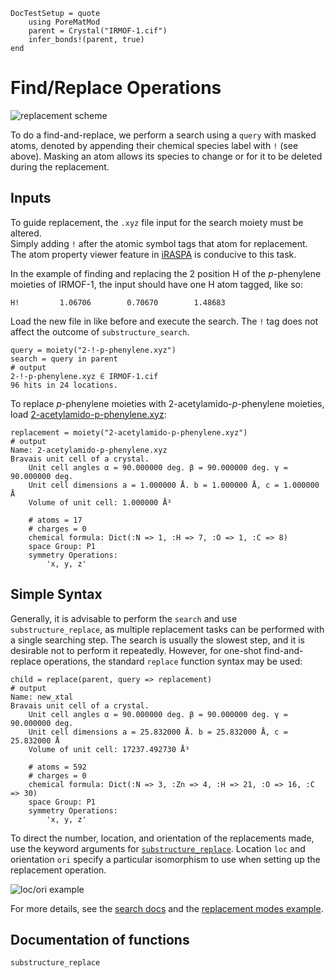```@meta
DocTestSetup = quote
    using PoreMatMod
    parent = Crystal("IRMOF-1.cif")
    infer_bonds!(parent, true)
end
```

# Find/Replace Operations

![replacement scheme](../../assets/replace/s_moty-to-r_moty.png)

To do a find-and-replace, we perform a search using a `query` with masked atoms, denoted by appending their chemical species label with `!` (see above).
Masking an atom allows its species to change or for it to be deleted during the replacement.

## Inputs

To guide replacement, the `.xyz` file input for the search moiety must be altered.  
Simply adding `!` after the atomic symbol tags that atom for replacement.
The atom property viewer feature in [iRASPA](https://iraspa.org/) is conducive to this task.

In the example of finding and replacing the 2 position H of the *p*-phenylene moieties of IRMOF-1, the input should have one H atom tagged, like so:

```
H!         1.06706        0.70670        1.48683
```

Load the new file in like before and execute the search.
The `!` tag does not affect the outcome of `substructure_search`.

```jldoctest replace_md; output=false
query = moiety("2-!-p-phenylene.xyz")
search = query in parent
# output
2-!-p-phenylene.xyz ∈ IRMOF-1.cif
96 hits in 24 locations.
```

To replace *p*-phenylene moieties with 2-acetylamido-*p*-phenylene moieties, load [2-acetylamido-p-phenylene.xyz](../../../assets/replace/2-acetylamido-p-phenylene.xyz):

```jldoctest replace_md; output=false
replacement = moiety("2-acetylamido-p-phenylene.xyz")
# output
Name: 2-acetylamido-p-phenylene.xyz
Bravais unit cell of a crystal.
	Unit cell angles α = 90.000000 deg. β = 90.000000 deg. γ = 90.000000 deg.
	Unit cell dimensions a = 1.000000 Å. b = 1.000000 Å, c = 1.000000 Å
	Volume of unit cell: 1.000000 Å³

	# atoms = 17
	# charges = 0
	chemical formula: Dict(:N => 1, :H => 7, :O => 1, :C => 8)
	space Group: P1
	symmetry Operations:
		'x, y, z'
```


## Simple Syntax

Generally, it is advisable to perform the `search` and use `substructure_replace`, as multiple replacement tasks can be performed with a single searching step.
The search is usually the slowest step, and it is desirable not to perform it repeatedly.
However, for one-shot find-and-replace operations, the standard `replace` function syntax may be used:

```jldoctest replace_md; output=false
child = replace(parent, query => replacement)
# output
Name: new_xtal
Bravais unit cell of a crystal.
	Unit cell angles α = 90.000000 deg. β = 90.000000 deg. γ = 90.000000 deg.
	Unit cell dimensions a = 25.832000 Å. b = 25.832000 Å, c = 25.832000 Å
	Volume of unit cell: 17237.492730 Å³

	# atoms = 592
	# charges = 0
	chemical formula: Dict(:N => 3, :Zn => 4, :H => 21, :O => 16, :C => 30)
	space Group: P1
	symmetry Operations:
		'x, y, z'
```

To direct the number, location, and orientation of the replacements made, use the keyword arguments for [`substructure_replace`](@ref).
Location `loc` and orientation `ori` specify a particular isomorphism to use when setting up the replacement operation.

![loc/ori example](../../assets/replace/loc_ori_example.png)

For more details, see the [search docs](../../manual/find) and the [replacement modes example](../../examples/replacement_modes.html).

## Documentation of functions

```@docs
substructure_replace
```
